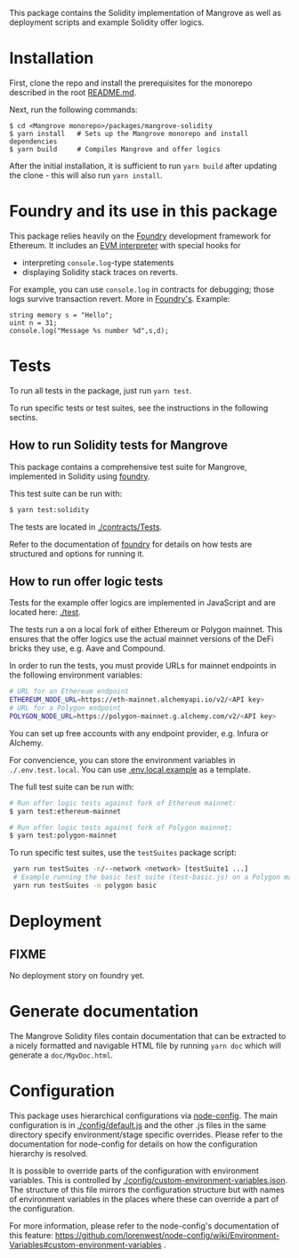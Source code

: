 This package contains the Solidity implementation of Mangrove as well as deployment scripts and example Solidity offer logics.

# Installation

First, clone the repo and install the prerequisites for the monorepo described in the root [README.md](../../README.md).

Next, run the following commands:

```shell
$ cd <Mangrove monorepo>/packages/mangrove-solidity
$ yarn install   # Sets up the Mangrove monorepo and install dependencies
$ yarn build     # Compiles Mangrove and offer logics
```

After the initial installation, it is sufficient to run `yarn build` after updating the clone - this will also run `yarn install`.

# Foundry and its use in this package

This package relies heavily on the [Foundry](https://book.getfoundry.sh/) development framework for Ethereum. It includes an [EVM interpreter](https://github.com/gakonst/ethers-rs) with special hooks for

- interpreting `console.log`-type statements
- displaying Solidity stack traces on reverts.

For example, you can use `console.log` in contracts for debugging; those logs survive transaction revert. More in [Foundry's](https://book.getfoundry.sh/reference/forge-std/console-log?highlight=console#console-logging). Example:

```
string memory s = "Hello";
uint n = 31;
console.log("Message %s number %d",s,d);
```

# Tests

To run all tests in the package, just run `yarn test`.

To run specific tests or test suites, see the instructions in the following sectins.

## How to run Solidity tests for Mangrove

This package contains a comprehensive test suite for Mangrove, implemented in Solidity using [foundry](https://book.getfoundry.sh/index.html).

This test suite can be run with:

```bash
$ yarn test:solidity
```

The tests are located in [./contracts/Tests](./contracts/Tests).

Refer to the documentation of [foundry](https://book.getfoundry.sh/index.html) for details on how tests are structured and options for running it.

## How to run offer logic tests

Tests for the example offer logics are implemented in JavaScript and are located here: [./test](./test).

The tests run a on a local fork of either Ethereum or Polygon mainnet. This ensures that the offer logics use the actual mainnet versions of the DeFi bricks they use, e.g. Aave and Compound.

In order to run the tests, you must provide URLs for mainnet endpoints in the following environment variables:

```bash
# URL for an Ethereum endpoint
ETHEREUM_NODE_URL=https://eth-mainnet.alchemyapi.io/v2/<API key>
# URL for a Polygon endpoint
POLYGON_NODE_URL=https://polygon-mainnet.g.alchemy.com/v2/<API key>
```

You can set up free accounts with any endpoint provider, e.g. Infura or Alchemy.

For convencience, you can store the environment variables in `./.env.test.local`. You can use [.env.local.example](.env.local.example) as a template.

The full test suite can be run with:

```bash
# Run offer logic tests against fork of Ethereum mainnet:
$ yarn test:ethereum-mainnet

# Run offer logic tests against fork of Polygon mainnet:
$ yarn test:polygon-mainnet
```

To run specific test suites, use the `testSuites` package script:

```bash
 yarn run testSuites -n/--network <network> [testSuite1 ...]
 # Example running the basic test suite (test-basic.js) on a Polygon mainnet fork:
 yarn run testSuites -n polygon basic
```

# Deployment

## FIXME

No deployment story on foundry yet.

# Generate documentation

The Mangrove Solidity files contain documentation that can be extracted to a nicely formatted and navigable HTML file by running `yarn doc` which will generate a `doc/MgvDoc.html`.

# Configuration

This package uses hierarchical configurations via [node-config](https://github.com/lorenwest/node-config). The main configuration is in [./config/default.js](./config/default.js) and the other .js files in the same directory specify environment/stage specific overrides. Please refer to the documentation for node-config for details on how the configuration hierarchy is resolved.

It is possible to override parts of the configuration with environment variables. This is controlled by [./config/custom-environment-variables.json](./config/custom-environment-variables.json). The structure of this file mirrors the configuration structure but with names of environment variables in the places where these can override a part of the configuration.

For more information, please refer to the node-config's documentation of this feature: https://github.com/lorenwest/node-config/wiki/Environment-Variables#custom-environment-variables .
